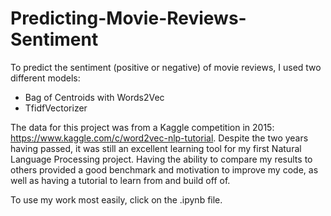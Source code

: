 # Predicting-Movie-Reviews-Sentiment

To predict the sentiment (positive or negative) of movie reviews, I used two different models:
- Bag of Centroids with Words2Vec
- TfidfVectorizer

The data for this project was from a Kaggle competition in 2015: https://www.kaggle.com/c/word2vec-nlp-tutorial. Despite the two years having passed, it was still an excellent learning tool for my first Natural Language Processing project. Having the ability to compare my results to others provided a good benchmark and motivation to improve my code, as well as having a tutorial to learn from and build off of. 

To use my work most easily, click on the .ipynb file.
